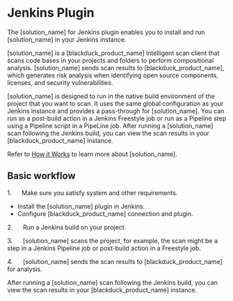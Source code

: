 # Jenkins Plugin

The [solution_name] for Jenkins plugin enables you to install and run [solution_name] in your Jenkins instance. 

[solution_name] is a [blackduck_product_name] intelligent scan client that scans code bases in your projects and folders to perform compositional analysis. [solution_name] sends scan results to [blackduck_product_name], which generates risk analysis when identifying open source components, licenses, and security vulnerabilities.

[solution_name] is designed to run in the native build environment of the project that you want to scan. It uses the same global configuration as your Jenkins instance and provides a pass-through for [solution_name]. You can run as a post-build action in a Jenkins Freestyle job or run as a Pipeline step using a Pipeline script in a PipeLine job.
After running a [solution_name] scan following the Jenkins build, you can view the scan results in your [blackduck_product_name] instance.

Refer to [How it Works](../../gettingstarted/howitworks.md) to learn more about [solution_name].

## Basic workflow
1.      Make sure you satisfy system and other requirements.
*   Install the [solution_name] plugin in Jenkins.
*   Configure [blackduck_product_name] connection and plugin.

2.      Run a Jenkins build on your project.

3.      [solution_name] scans the project, for example, the scan might be a step in a Jenkins Pipeline job or post-build action in a Freestyle job.

4.      [solution_name] sends the scan results to [blackduck_product_name] for analysis.

After running a [solution_name] scan following the Jenkins build, you can view the scan results in your [blackduck_product_name] instance.
